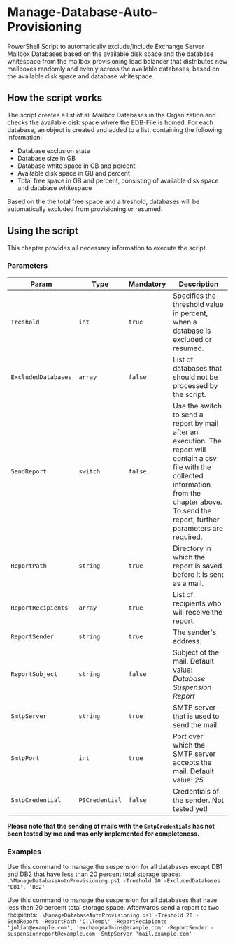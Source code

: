# Manage-Database-Auto-Provisioning

PowerShell Script to automatically exclude/include Exchange Server Mailbox Databases based on the available disk space and the database whitespace from the mailbox provisioning load balancer that distributes new mailboxes randomly and evenly across the available databases, based on the available disk space and database whitespace.

## How the script works

The script creates a list of all Mailbox Databases in the Organization and checks the available disk space where the EDB-File is homed. For each database, an object is created and added to a list, containing the following information:

* Database exclusion state
* Database size in GB
* Database white space in GB and percent
* Available disk space in GB and percent
* Total free space in GB and percent, consisting of available disk space and database whitespace

Based on the the total free space and a treshold, databases will be automatically excluded from provisioning or resumed.

## Using the script

This chapter provides all necessary information to execute the script.

### Parameters

Param | Type | Mandatory | Description
--- | --- | --- | ---
`Treshold` | `int` | `true` | Specifies the threshold value in percent, when a database is excluded or resumed.
`ExcludedDatabases` | `array` |`false` | List of databases that should not be processed by the script.
`SendReport` | `switch` | `false` | Use the switch to send a report by mail after an execution. The report will contain a csv file with the collected information from the chapter above. To send the report, further parameters are required.
`ReportPath` | `string` | `true` | Directory in which the report is saved before it is sent as a mail.
`ReportRecipients` | `array` | `true` | List of recipients who will receive the report.
`ReportSender` | `string` | `true` | The sender's address.
`ReportSubject` | `string` |`false` | Subject of the mail. Default value: *Database Suspension Report*
`SmtpServer` | `string` | `true` | SMTP server that is used to send the mail.
`SmtpPort` | `int` | `true` | Port over which the SMTP server accepts the mail. Default value: *25*
`SmtpCredential` | `PSCredential` |`false` | Credentials of the sender. Not tested yet!

**Please note that the sending of mails with the `SmtpCredentials` has not been tested by me and was only implemented for completeness.**

### Examples

Use this command to manage the suspension for all databases except DB1 and DB2 that have less than 20 percent total storage space:
`.\ManageDatabaseAutoProvisioning.ps1 -Treshold 20 -ExcludedDatabases 'DB1', 'DB2'`

Use this command to manage the suspension for all databases that have less than 20 percent total storage space. Afterwards send a report to two recipients:
`.\ManageDatabaseAutoProvisioning.ps1 -Treshold 20 -SendReport -ReportPath 'C:\Temp\' -ReportRecipients 'julian@example.com', 'exchangeadmins@example.com' -ReportSender -suspensionreport@example.com -SmtpServer 'mail.example.com'`
